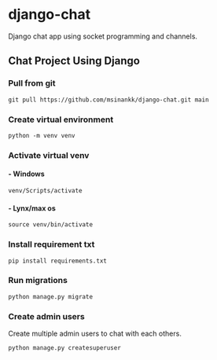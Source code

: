 # django-chat
Django chat app using socket programming and channels.
##  Chat Project Using Django
### Pull from git
```
git pull https://github.com/msinankk/django-chat.git main
```

### Create virtual environment
```
python -m venv venv
```
### Activate virtual venv
#### - Windows
```
venv/Scripts/activate
```
#### - Lynx/max os
```
source venv/bin/activate
```

### Install requirement txt
```
pip install requirements.txt
```
### Run migrations
```
python manage.py migrate
```
### Create admin users
Create multiple admin users to chat with each others.
```
python manage.py createsuperuser
```
